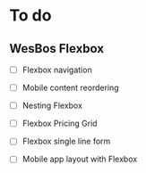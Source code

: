 # To do

## WesBos Flexbox
- [ ] Flexbox navigation
- [ ] Mobile content reordering
- [ ] Nesting Flexbox
- [ ] Flexbox Pricing Grid
- [ ] Flexbox single line form
- [ ] Mobile app layout with Flexbox

